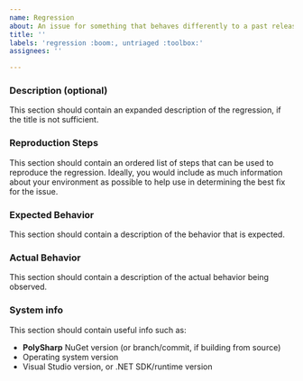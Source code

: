 ```yaml
---
name: Regression
about: An issue for something that behaves differently to a past release
title: ''
labels: 'regression :boom:, untriaged :toolbox:'
assignees: ''

---
```


### Description (optional)

This section should contain an expanded description
of the regression, if the title is not sufficient.

### Reproduction Steps

This section should contain an ordered list of steps that can be used to
reproduce the regression. Ideally, you would include as much information about your
environment as possible to help use in determining the best fix for the issue.

### Expected Behavior

This section should contain a description of the behavior that is expected.

### Actual Behavior

This section should contain a description of the actual behavior being observed.

### System info

This section should contain useful info such as:
- **PolySharp** NuGet version (or branch/commit, if building from source)
- Operating system version
- Visual Studio version, or .NET SDK/runtime version

